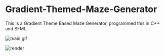 # Gradient-Themed-Maze-Generator

This is a Gradient Theme Based Maze Generator, programmed this in C++ and SFML.

![main gif](https://github.com/irrevocablesake/Gradient-Themed-Maze-Generator/new/master/images/main_gif.gif)


![render](https://github.com/irrevocablesake/Gradient-Themed-Maze-Generator/new/master/images/render.png)

